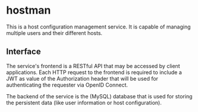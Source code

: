 # hostman

This is a host configuration management service. It is capable of managing
multiple users and their different hosts.

## Interface

The service's frontend is a RESTful API that may be accessed by client
applications. Each HTTP request to the frontend is required to include a
JWT as value of the Authorization header that will be used for authenticating
the requester via OpenID Connect.

The backend of the service is the (MySQL) database that is used for storing the
persistent data (like user information or host configuration).
